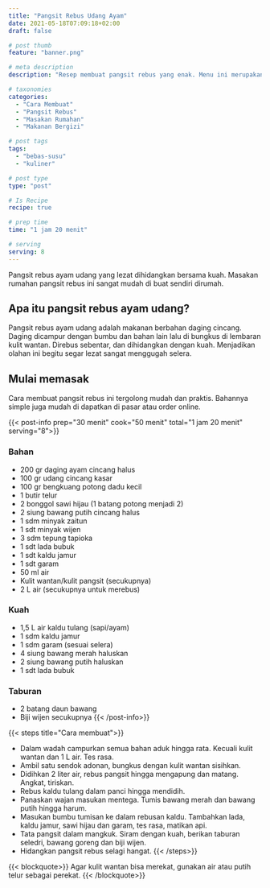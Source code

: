 ```yaml
---
title: "Pangsit Rebus Udang Ayam"
date: 2021-05-18T07:09:18+02:00
draft: false

# post thumb
feature: "banner.png"

# meta description
description: "Resep membuat pangsit rebus yang enak. Menu ini merupakan salah satu hidangan chinese food."

# taxonomies
categories:
  - "Cara Membuat"
  - "Pangsit Rebus"
  - "Masakan Rumahan"
  - "Makanan Bergizi"

# post tags
tags:
  - "bebas-susu"
  - "kuliner"

# post type
type: "post"

# Is Recipe
recipe: true

# prep time
time: "1 jam 20 menit"

# serving
serving: 8
---
```

Pangsit rebus ayam udang yang lezat dihidangkan bersama kuah. Masakan rumahan pangsit rebus ini sangat mudah di buat sendiri dirumah.

## Apa itu pangsit rebus ayam udang?

Pangsit rebus ayam udang adalah makanan berbahan daging cincang. Daging dicampur dengan bumbu dan bahan lain lalu di bungkus di lembaran kulit wantan. Direbus sebentar, dan dihidangkan dengan kuah. Menjadikan olahan ini begitu segar lezat sangat menggugah selera.

## Mulai memasak

Cara membuat pangsit rebus ini tergolong mudah dan praktis. Bahannya simple juga mudah di dapatkan di pasar atau order online.

{{< post-info prep="30 menit" cook="50 menit" total="1 jam 20 menit" serving="8">}}

### Bahan

-   200 gr daging ayam cincang halus
-   100 gr udang cincang kasar
-   100 gr bengkuang potong dadu kecil
-   1 butir telur
-   2 bonggol sawi hijau (1 batang potong menjadi 2)
-   2 siung bawang putih cincang halus
-   1 sdm minyak zaitun
-   1 sdt minyak wijen
-   3 sdm tepung tapioka
-   1 sdt lada bubuk
-   1 sdt kaldu jamur
-   1 sdt garam
-   50 ml air
-   Kulit wantan/kulit pangsit (secukupnya)
-   2 L air (secukupnya untuk merebus)

### Kuah

-   1,5 L air kaldu tulang (sapi/ayam)
-   1 sdm kaldu jamur
-   1 sdm garam (sesuai selera)
-   4 siung bawang merah haluskan
-   2 siung bawang putih haluskan
-   1 sdt lada bubuk

### Taburan

-   2 batang daun bawang
-   Biji wijen secukupnya
{{< /post-info>}}

{{< steps title="Cara membuat">}}
-   Dalam wadah campurkan semua bahan aduk hingga rata. Kecuali kulit wantan dan 1 L air. Tes rasa.
-   Ambil satu sendok adonan, bungkus dengan kulit wantan sisihkan.
-   Didihkan 2 liter air, rebus pangsit hingga mengapung dan matang. Angkat, tiriskan.
-   Rebus kaldu tulang dalam panci hingga mendidih.
-   Panaskan wajan masukan mentega. Tumis bawang merah dan bawang putih hingga harum.
-   Masukan bumbu tumisan ke dalam rebusan kaldu. Tambahkan lada, kaldu jamur, sawi hijau dan garam, tes rasa, matikan api.
-   Tata pangsit dalam mangkuk. Siram dengan kuah, berikan taburan seledri, bawang goreng dan biji wijen.
-   Hidangkan pangsit rebus selagi hangat.
{{< /steps>}}

{{< blockquote>}}
Agar kulit wantan bisa merekat, gunakan air atau putih telur sebagai perekat.
{{< /blockquote>}}